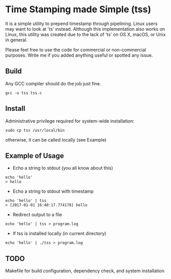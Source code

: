 # Time Stamping made Simple (tss)

It is a simple utility to prepend timestamp through pipelining. Linux users may want to look at 'ts' instead. Although this implementation also works on Linux, this utility was created due to the lack of 'ts' on OS X, macOS, or Unix in general.

Please feel free to use the code for commercial or non-commercial purposes. Write me if you added anything useful or spotted any issue.

## Build

Any GCC compiler should do the job just fine.
```
gcc -o tss tss.c
```

## Install
Administrative privilege required for system-wide installation:
```
sudo cp tss /usr/local/bin
```
otherwise, it can be called locally (see Example)

## Example of Usage
* Echo a string to stdout (you all know about this)
```
echo 'hello'
> hello
```
* Echo a string to stdout with timestamp
```
echo 'hello' | tss
> [2017-01-01 16:40:17.774178] hello
```
* Redirect output to a file
```
echo 'hello' | tss > program.log
```
* If tss is installed locally (in current directory)
```
echo 'hello' | ./tss > program.log
```
## TODO
Makefile for build configuration, dependency check, and system installation  
